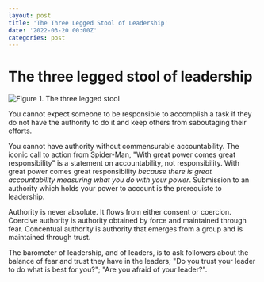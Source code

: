 ```yaml
---
layout: post
title: 'The Three Legged Stool of Leadership'
date: '2022-03-20 00:00Z'
categories: post
---
```


# The three legged stool of leadership

![Figure 1. The three legged stool](https://imsmith.github.io/assets/2022-09-27-the-three-legged-stool-of-leadership.svg "Figure 1. The three legged stool")

You cannot expect someone to be responsible to accomplish a task if they do not have the authority to do it and keep others from saboutaging their efforts.

You cannot have authority without commensurable accountability.  The iconic call to action from Spider-Man, "With great power comes great responsibility" is a statement on accountability, not responsibility.  With great power comes great responsibility _because there is great accountability measuring what you do with your power_.  Submission to an authority which holds your power to account is the prerequiste to leadership.

Authority is never absolute.  It flows from either consent or coercion.  Coercive authority is authority obtained by force and maintained through fear.  Concentual authority is authority that emerges from a group and is maintained through trust.

The barometer of leadership, and of leaders, is to ask followers about the balance of fear and trust they have in the leaders; "Do you trust your leader to do what is best for you?"; "Are you afraid of your leader?".
